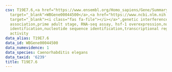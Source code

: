 ```yaml
---
csv: T19E7.6,<a href="https://www.ensembl.org/Homo_sapiens/Gene/Summary?db=core;g=WBGene00044500"
  target="_blank">WBGene00044500</a>,<a href="https://www.ncbi.nlm.nih.gov/pubmed/30894454"
  target="_blank"><i class="fas fa-file"></i></a>",genetic interference,functional
  association,prime adult stage, RNA-seq assay, hsf-1 overexpression,nucleotide sequence
  identification,nucleotide sequence identification,transcriptional regulation,up-regulates
  activity
data_alias: T19E7.6
data_id: WBGene00044500
data_numevidence: 1
data_species: Caenorhabditis elegans
data_taxid: '6239'
title: T19E7.6
---
```

